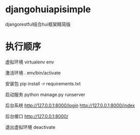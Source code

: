 # djangohuiapisimple
djangorestful结合hui框架精简版

# 执行顺序

虚拟环境 virtualenv env

激活环境 . env/bin/activate

安装包 pip install -r requirements.txt

启动服务 python manage.py runserver

后台系统 
http://127.0.0.1:8000/login
http://127.0.0.1:8000/index

后台接口 
http://127.0.0.1:8000/

退出虚拟环境 deactivate

